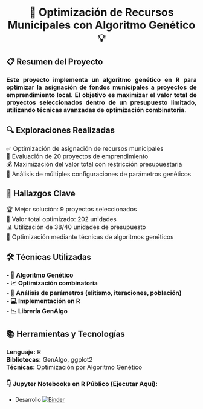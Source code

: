 <!DOCTYPE html>
<html lang="es">
<head>
    <meta charset="UTF-8">
  
</head>
<body>
<h1 align="center">🧩 Optimización de Recursos Municipales con Algoritmo Genético 💡</h1>

<h2>📋 Resumen del Proyecto</h2>
<p style="font-size:16px; text-align:justify;">
<strong>Este proyecto implementa un algoritmo genético en R para optimizar la asignación de fondos municipales a proyectos de emprendimiento local. El objetivo es maximizar el valor total de proyectos seleccionados dentro de un presupuesto limitado, utilizando técnicas avanzadas de optimización combinatoria.</strong>
</p>


<h2>🔍 Exploraciones Realizadas</h2>
<p style="font-size:16px; text-align:justify;">
✅ Optimización de asignación de recursos municipales<br>
🔢 Evaluación de 20 proyectos de emprendimiento<br>
💰 Maximización del valor total con restricción presupuestaria<br>
🧮 Análisis de múltiples configuraciones de parámetros genéticos
</p>

<h2>🔑 Hallazgos Clave</h2>
<p style="font-size:16px; text-align:justify;">
🏆 Mejor solución: 9 proyectos seleccionados<br>
💸 Valor total optimizado: 202 unidades<br>
📊 Utilización de 38/40 unidades de presupuesto<br>
🚀 Optimización mediante técnicas de algoritmos genéticos
</p>

<h2>🛠️ Técnicas Utilizadas</h2>
<p style="font-size:16px; text-align:justify;"><strong>
- 🧬 Algoritmo Genético<br>
- 📈 Optimización combinatoria<br>
- 🔬 Análisis de parámetros (elitismo, iteraciones, población)<br>
- 💻 Implementación en R<br>
- 📉 Librería GenAlgo
</strong></p>

<h2>📚 Herramientas y Tecnologías</h2>
<p style="font-size:16px; text-align:justify;">
<strong>Lenguaje:</strong> R<br>
<strong>Bibliotecas:</strong> GenAlgo, ggplot2<br>
<strong>Técnicas:</strong> Optimización por Algoritmo Genético
</p>



### 👇 Jupyter Notebooks en R Público (Ejecutar Aquí):

- Desarrollo [![Binder](https://mybinder.org/badge_logo.svg)](https://mybinder.org/v2/gh/DavidHospinal/Data-Mining-Optimization/f49b1f17b7b01c751460ba0759b372ba88ff53d6?urlpath=lab%2Ftree%2FSoluci%C3%B3n_Actividad_IV_Optimizaci%C3%B3n_David_Hospinal.ipynb)
</p>
</body>
</html>

